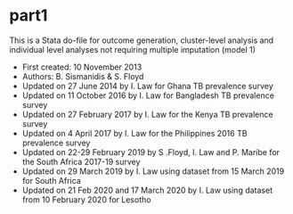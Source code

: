 # part1
This is a Stata do-file for outcome generation, cluster-level analysis and individual level analyses not requiring multiple imputation (model 1)

* First created: 10 November 2013
* Authors: B. Sismanidis & S. Floyd
* Updated on 27 June 2014 by I. Law for Ghana TB prevalence survey
* Updated on 11 October 2016 by I. Law for Bangladesh TB prevalence survey
* Updated on 27 February 2017 by I. Law for the Kenya TB prevalence survey
* Updated on 4 April 2017 by I. Law for the Philippines 2016 TB prevalence survey
* Updated on 22-29 February 2019 by S .Floyd, I. Law and P. Maribe for the South Africa 2017-19 survey
* Updated on 29 March 2019 by I. Law using dataset from 15 March 2019 for South Africa
* Updated on 21 Feb 2020 and 17 March 2020 by I. Law using dataset from 10 February 2020 for Lesotho
